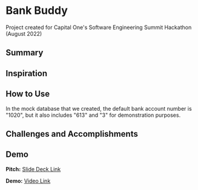 # Bank Buddy
Project created for Capital One's Software Engineering Summit Hackathon (August 2022)

## Summary

## Inspiration

## How to Use
In the mock database that we created, the default bank account number is "1020", but it also includes "613" and "3" for demonstration purposes.

## Challenges and Accomplishments

## Demo
**Pitch:** [Slide Deck Link](https://docs.google.com/presentation/d/1yEDh5G2bvEW3D41oaqL8I-80D36sB8PEV63qsFu8sx8/edit?usp=sharing)

**Demo:** [Video Link](https://www.youtube.com/watch?v=lGRAAO8W49k)

